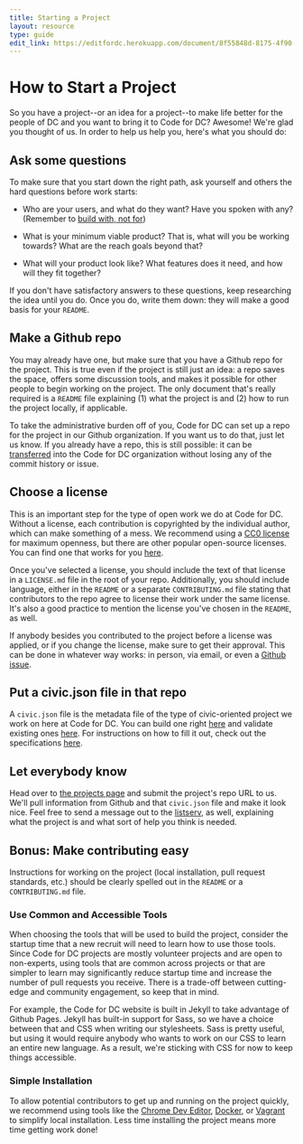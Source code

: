 ```yaml
---
title: Starting a Project
layout: resource
type: guide
edit_link: https://editfordc.herokuapp.com/document/8f55848d-8175-4f90-9200-d3a6c010a7c6
---
```


# How to Start a Project

So you have a project--or an idea for a project--to make life better for the people of DC and you want to bring it to Code for DC? Awesome! We're glad you thought of us. In order to help us help you, here's what you should do:

## Ask some questions

To make sure that you start down the right path, ask yourself and others the hard questions before work starts:

- Who are your users, and what do they want? Have you spoken with any? (Remember to [build with, not for](https://www.youtube.com/watch?v=sbqNkz_mjng))

- What is your minimum viable product? That is, what will you be working towards? What are the reach goals beyond that?

- What will your product look like? What features does it need, and how will they fit together?

If you don't have satisfactory answers to these questions, keep researching the idea until you do. Once you do, write them down: they will make a good basis for your `README`.

## Make a Github repo

You may already have one, but make sure that you have a Github repo for the project. This is true even if the project is still just an idea: a repo saves the space, offers some discussion tools, and makes it possible for other people to begin working on the project. The only document that's really required is a `README` file explaining (1) what the project is and (2) how to run the project locally, if applicable.

To take the administrative burden off of you, Code for DC can set up a repo for the project in our Github organization. If you want us to do that, just let us know. If you already have a repo, this is still possible: it can be [transferred](https://help.github.com/articles/transferring-a-repository/) into the Code for DC organization without losing any of the commit history or issue.

## Choose a license

This is an important step for the type of open work we do at Code for DC. Without a license, each contribution is copyrighted by the individual author, which can make something of a mess. We recommend using a [CC0 license](https://creativecommons.org/publicdomain/zero/1.0/legalcode) for maximum openness, but there are other popular open-source licenses. You can find one that works for you [here](http://choosealicense.com/).

Once you've selected a license, you should include the text of that license in a `LICENSE.md` file in the root of your repo. Additionally, you should include language, either in the `README` or a separate `CONTRIBUTING.md` file stating that contributors to the repo agree to license their work under the same license. It's also a good practice to mention the license you've chosen in the `README`, as well.

If anybody besides you contributed to the project before a license was applied, or if you change the license, make sure to get their approval. This can be done in whatever way works: in person, via email, or even a [Github issue](https://github.com/project-open-data/project-open-data.github.io/pull/135).

## Put a civic.json file in that repo

A `civic.json` file is the metadata file of the type of civic-oriented project we work on here at Code for DC. You can build one right [here](http://open.dc.gov/civic.json/builder.html) and validate existing ones [here](http://open.dc.gov/civic.json/validator.html). For instructions on how to fill it out, check out the specifications [here](http://open.dc.gov/civic.json/specification.html).

## Let everybody know

Head over to [the projects page](/projects) and submit the project's repo URL to us. We'll pull information from Github and that `civic.json` file and make it look nice. Feel free to send a message out to the [listserv](https://groups.google.com/forum/#!forum/dc-cfa-brigade), as well, explaining what the project is and what sort of help you think is needed.

## Bonus: Make contributing easy

Instructions for working on the project (local installation, pull request standards, etc.) should be clearly spelled out in the `README` or a `CONTRIBUTING.md` file.

### Use Common and Accessible Tools

When choosing the tools that will be used to build the project, consider the startup time that a new recruit will need to learn how to use those tools. Since Code for DC projects are mostly volunteer projects and are open to non-experts, using tools that are common across projects or that are simpler to learn may significantly reduce startup time and increase the number of pull requests you receive. There is a trade-off between cutting-edge and community engagement, so keep that in mind.

For example, the Code for DC website is built in Jekyll to take advantage of Github Pages. Jekyll has built-in support for Sass, so we have a choice between that and CSS when writing our stylesheets. Sass is pretty useful, but using it would require anybody who wants to work on our CSS to learn an entire new language. As a result, we're sticking with CSS for now to keep things accessible.

### Simple Installation

To allow potential contributors to get up and running on the project quickly, we recommend using tools like the [Chrome Dev Editor](https://chrome.google.com/webstore/detail/chrome-dev-editor-develop/pnoffddplpippgcfjdhbmhkofpnaalpg?hl=en), [Docker](https://www.youtube.com/watch?v=VeiUjkiqo9E), or [Vagrant](https://docs.vagrantup.com/v2/why-vagrant/) to simplify local installation. Less time installing the project means more time getting work done!
